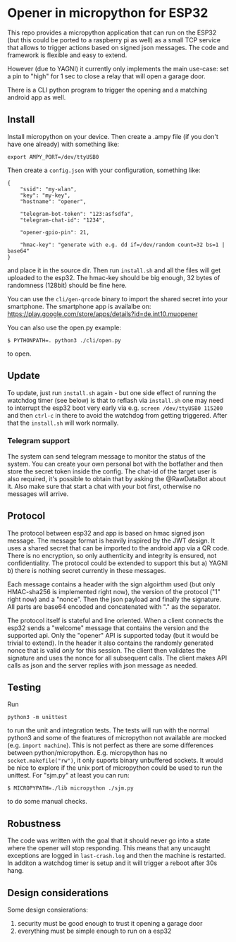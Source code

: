 # Opener in micropython for ESP32

This repo provides a micropython application that can run on the ESP32
(but this could be ported to a raspberry pi as well) as a small TCP
service that allows to trigger actions based on signed json
messages. The code and framework is flexible and easy to extend.

However (due to YAGNI) it currently only implements the main use-case:
set a pin to "high" for 1 sec to close a relay that will open a garage
door.

There is a CLI python program to trigger the opening and a matching
android app as well.

## Install

Install micropython on your device. Then create a .ampy file (if you
don't have one already) with something like:
```
export AMPY_PORT=/dev/ttyUSB0
```

Then create a `config.json` with your configuration, something like:
```
{
    "ssid": "my-wlan",
    "key": "my-key",
    "hostname": "opener",

    "telegram-bot-token": "123:asfsdfa",
    "telegram-chat-id": "1234",

    "opener-gpio-pin": 21,

    "hmac-key": "generate with e.g. dd if=/dev/random count=32 bs=1 | base64"
}
```

and place it in the source dir. Then run `install.sh` and all the
files will get uploaded to the esp32. The hmac-key should be big
enough, 32 bytes of randomness (128bit) should be fine here.

You can use the `cli/gen-qrcode` binary to import the shared secret
into your smartphone. The smartphone app is availalbe on:
https://play.google.com/store/apps/details?id=de.int10.muopener

You can also use the open.py example:
```
$ PYTHONPATH=. python3 ./cli/open.py
```
to open.

## Update

To update, just run `install.sh` again - but one side effect of
running the watchdog timer (see below) is that to reflash via
`install.sh` one may need to interrupt the esp32 boot very early via
e.g. `screen /dev/ttyUSB0 115200` and then `ctrl-c` in there to avoid
the watchdog from getting triggered. After that the `install.sh` will
work normally.

### Telegram support

The system can send telegram message to monitor the status of
the system. You can create your own personal bot with the
botfather and then store the secret token inside the config.
The chat-id of the target user is also required, it's possible
to obtain that by asking the @RawDataBot about it. Also make
sure that start a chat with your bot first, otherwise no
messages will arrive.

## Protocol

The protocol between esp32 and app is based on hmac signed json
message. The message format is heavily inspired by the JWT design. It
uses a shared secret that can be imported to the android app via a QR
code. There is no encryption, so only authenticity and integrity is
ensured, not confidentiality. The protocol could be extended to
support this but a) YAGNI b) there is nothing secret currently in
these messages.

Each message contains a header with the sign algoirthm used (but only
HMAC-sha256 is implemented right now), the version of the protocol
("1" right now) and a "nonce". Then the json payload and finally the
signature. All parts are base64 encoded and concatenated with "." as
the separator.

The protocol itself is stateful and line oriented. When a client
connects the esp32 sends a "welcome" message that contains the version
and the supported api. Only the "opener" API is supported today (but it
would be trivial to extend).  In the header it also contains the
randomly generated nonce that is valid *only* for this session. The
client then validates the signature and uses the nonce for all
subsequent calls. The client makes API calls as json and the server
replies with json message as needed.

## Testing

Run
```
python3 -m unittest
```

to run the unit and integration tests.  The tests will run with the
normal python3 and some of the features of micropython not available
are mocked (e.g. `import machine`). This is not perfect as there are
some differences between python/micropython. E.g. micropython has no
`socket.makefile("rw")`, it only suports binary unbuffered sockets. It
would be nice to explore if the unix port of micropython could be used
to run the unittest. For "sjm.py" at least you can run:
```
$ MICROPYPATH=./lib micropython ./sjm.py
```
to do some manual checks.

## Robustness

The code was written with the goal that it should never go into
a state where the opener will stop responding. This means that
any uncaught exceptions are logged in `last-crash.log` and then
the machine is restarted. In additon a watchdog timer is setup
and it will trigger a reboot after 30s hang.


## Design considerations

Some design consierations:
1. security must be good enough to trust it opening a garage door
1. everything must be simple enough to run on a esp32

